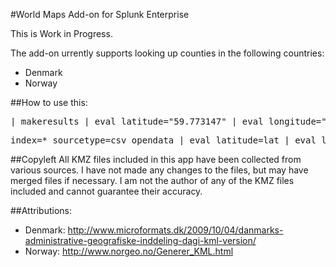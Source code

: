 #World Maps Add-on for Splunk Enterprise

This is Work in Progress. 

The add-on urrently supports looking up counties in the following countries:
* Denmark
* Norway

##How to use this:
<pre>
| makeresults | eval latitude="59.773147" | eval longitude="10.800195" |lookup geo_no_counties latitude longitude | stats count by featureId | geom geo_no_counties
</pre>

<pre>
index=* sourcetype=csv_opendata | eval latitude=lat | eval longitude=lon | lookup geo_dk_counties latitude longitude | stats count by featureId | geom geo_dk_counties
</pre>

##Copyleft
All KMZ files included in this app have been collected from various sources. I have not made any changes to the files, but may have merged files if necessary.
I am not the author of any of the KMZ files included and cannot guarantee their accuracy.

##Attributions:
* Denmark: http://www.microformats.dk/2009/10/04/danmarks-administrative-geografiske-inddeling-dagi-kml-version/
* Norway: http://www.norgeo.no/Generer_KML.html
